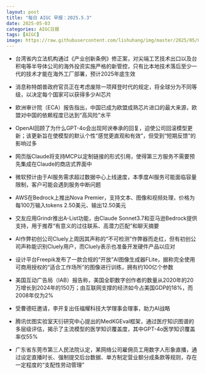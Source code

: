 ```yaml
---
layout: post
title: "每日 AIGC 早报：2025.5.3"
date: 2025-05-03
categories: AIGC日报
tags: [AIGC]
image: https://raw.githubusercontent.com/lishuhang/img/master/2025/05/0503-d.jpg
---
```


- 台湾省内立法机构通过《产业创新条例》修正案，对尖端工艺技术出口以及台积电等半导体公司的海外投资实施严格的新管控，只有比本地技术落后至少一代的技术才能在海外工厂部署，预计2025年底生效

- 消息称特朗普政府官员正在考虑废除一项拜登时代的规定，将全球分为不同等级，以决定每个国家可以获得多少AI芯片

- 欧洲审计院（ECA）报告指出，中国已成为欧盟成熟芯片进口的最大来源，欧盟对中国的依赖程度已达到“高风险”水平

- OpenAI回顾了为什么GPT-4o会出现阿谀奉承的回复，迫使公司回滚模型更新；该更新旨在使模型的默认个性“感觉更直观和有效”，但受到“短期反馈”的影响过多

- 网页版Claude将支持MCP以定制链接的形式引用，使得第三方服务不需要预先集成在Claude的商店式界面中

- 微软预计由于AI服务需求超过数据中心上线速度，本季度AI服务可能面临容量限制，客户可能会遇到服务中断问题

- AWS在Bedrock上推出Nova Premier，支持文本、图像和视频处理，价格为每100万输入tokens 2.50美元、输出12.50美元

- 交友应用Grindr推出A-List功能，由Claude Sonnet3.7和亚马逊Bedrock提供支持，用于推荐“有意义的过往联系、高潜力匹配”和聊天摘要

- AI作弊初创公司Cluely上周因其声称的“不可检测”作弊器而走红，但有初创公司声称能识别Cluely用户，而Cluely表示也准备开发硬件产品以应对

- 设计平台Freepik发布了一款合规的“开放”AI图像生成器FLite，据称完全使用可商用授权的“适合工作场所”的图像进行训练，拥有约100亿个参数

- 美国互动广告局（IAB）报告称，美国全职数字创作者的数量从2020年的20万增长到2024年的150万；由互联网支撑的经济如今占美国GDP的18%，而2008年仅为2%

- 受曹德旺邀请，李开复出任福耀科技大学理事会理事，助力AI战略

- 腾讯优图实验室天衍研究中心提出的MedKGEval框架，通过医疗知识图谱的多层级评估，揭示了主流模型的医学知识覆盖度，其中GPT-4o医学知识覆盖率仅55%

- 广东省东莞市第三人民法院认定，某网络公司雇佣员工用数字人形象直播，通过设定直播时长、强制提交后台数据、单方制定营业额分成条款等规则，存在一定程度的“支配性劳动管理”